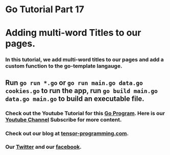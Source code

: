 # Go Tutorial Part 17
# Adding multi-word Titles to our pages.   

### In this tutorial, we add multi-word titles to our pages and add a custom function to the go-template langauge. 
## Run `go run *.go` or `go run main.go data.go cookies.go` to run the app, run `go build main.go data.go main.go` to build an executable file. 

### Check out the Youtube Tutorial for this [Go Program](https://youtu.be/cOdKxFMwhg8). Here is our [Youtube Channel](https://www.youtube.com/channel/UCYqCZOwHbnPwyjawKfE21wg) Subscribe for more content.

### Check out our blog at [tensor-programming.com](http://tensor-programming.com/).

### Our [Twitter](https://twitter.com/TensorProgram) and our [facebook](https://www.facebook.com/Tensor-Programming-1197847143611799/).
